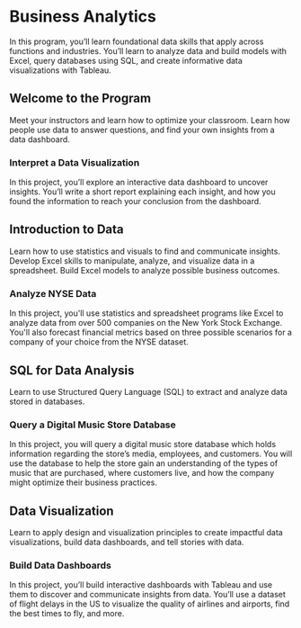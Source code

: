 # Business Analytics

In this program, you’ll learn foundational data skills that apply across functions and industries. You’ll learn to analyze data and build models with Excel, query databases using SQL, and create informative data visualizations with Tableau.

## Welcome to the Program

Meet your instructors and learn how to optimize your classroom. Learn how people use data to answer questions, and find your own insights from a data dashboard.

### Interpret a Data Visualization

In this project, you’ll explore an interactive data dashboard to uncover insights. You’ll write a short report explaining each insight, and how you found the information to reach your conclusion from the dashboard.

## Introduction to Data

Learn how to use statistics and visuals to find and communicate insights. Develop Excel skills to manipulate, analyze, and visualize data in a spreadsheet. Build Excel models to analyze possible business outcomes.

### Analyze NYSE Data

In this project, you'll use statistics and spreadsheet programs like Excel to analyze data from over 500 companies on the New York Stock Exchange. You'll also forecast financial metrics based on three possible scenarios for a company of your choice from the NYSE dataset.

## SQL for Data Analysis

Learn to use Structured Query Language (SQL) to extract and analyze data stored in databases.

### Query a Digital Music Store Database

In this project, you will query a digital music store database which holds information regarding the store’s media, employees, and customers. You will use the database to help the store gain an understanding of the types of music that are purchased, where customers live, and how the company might optimize their business practices.

## Data Visualization

Learn to apply design and visualization principles to create impactful data visualizations, build data dashboards, and tell stories with data.

### Build Data Dashboards

In this project, you’ll build interactive dashboards with Tableau and use them to discover and communicate insights from data. You’ll use a dataset of flight delays in the US to visualize the quality of airlines and airports, find the best times to fly, and more.

